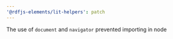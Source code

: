 ```yaml
---
'@rdfjs-elements/lit-helpers': patch
---
```


The use of `document` and `navigator` prevented importing in node
